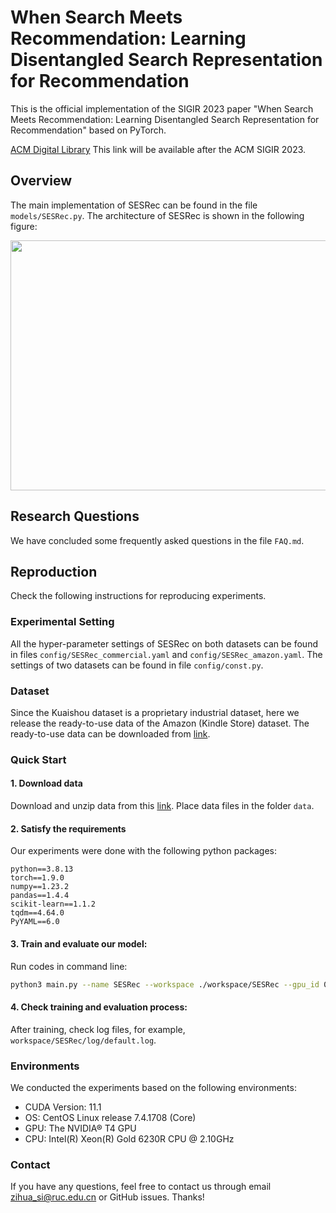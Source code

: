 # When Search Meets Recommendation: Learning Disentangled Search Representation for Recommendation
This is the official implementation of the SIGIR 2023 paper "When Search Meets Recommendation: Learning Disentangled Search Representation for Recommendation" based on PyTorch.

[ACM Digital Library](https://doi.org/10.1145/3539618.3591786) This link will be available after the ACM SIGIR 2023.


<!-- Please cite our paper if you use this repository.

```
@inproceedings{si2023sesrec,
  title={When Search Meets Recommendation: Learning Disentangled Search Representation for Recommendation},
  author={Zihua Si, Zhongxiang Sun, Xiao Zhang, Jun Xu, Xiaoxue Zang, Yang Song, Kun Gai, Ji-Rong Wen},
  booktitle={Proceedings of the ACM SIGIR Conference 2023},
  pages={2256--2267},
  year={2023}
}
``` -->


## Overview

The main implementation of SESRec can be found in the file `models/SESRec.py`. 
The architecture of SESRec is shown in the following figure:

<img src="./assest/model.png" width="800" height="400">

## Research Questions

We have concluded some frequently asked questions in the file `FAQ.md`.

## Reproduction
Check the following instructions for reproducing experiments.
### Experimental Setting
All the hyper-parameter settings of SESRec on both datasets can be found in files `config/SESRec_commercial.yaml` and `config/SESRec_amazon.yaml`.
The settings of two datasets can be found in file `config/const.py`.



### Dataset
Since the Kuaishou dataset is a proprietary industrial dataset, here we release the ready-to-use data of the Amazon (Kindle Store) dataset. The ready-to-use data can be downloaded from [link](https://drive.google.com/file/d/1HvdhqzKIRbzjMOlXp9j4Hh5KGvX9oTBw/view?usp=sharing).

### Quick Start
#### 1. Download data
Download and unzip data from this [link](https://drive.google.com/file/d/1HvdhqzKIRbzjMOlXp9j4Hh5KGvX9oTBw/view?usp=sharing). Place data files in the folder `data`.

#### 2. Satisfy the requirements
Our experiments were done with the following python packages:
```
python==3.8.13
torch==1.9.0
numpy==1.23.2
pandas==1.4.4
scikit-learn==1.1.2
tqdm==4.64.0
PyYAML==6.0
```

#### 3. Train and evaluate our model:
Run codes in command line:
```bash
python3 main.py --name SESRec --workspace ./workspace/SESRec --gpu_id 0  --epochs 30 --model SESRec  --batch_size 256 --dataset_name amazon
```

#### 4. Check training and evaluation process:
After training, check log files, for example, `workspace/SESRec/log/default.log`.

### Environments

We conducted the experiments based on the following environments:
* CUDA Version: 11.1
* OS: CentOS Linux release 7.4.1708 (Core)
* GPU: The NVIDIA® T4 GPU
* CPU: Intel(R) Xeon(R) Gold 6230R CPU @ 2.10GHz

### Contact
If you have any questions, feel free to contact us through email zihua_si@ruc.edu.cn or GitHub issues. Thanks!
